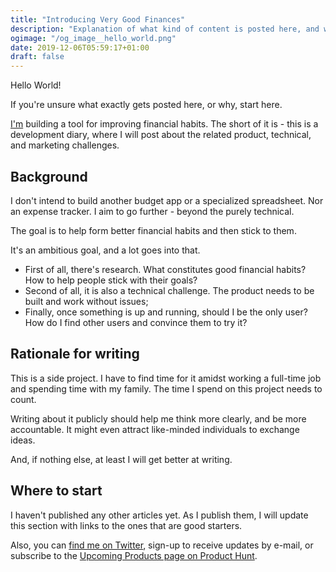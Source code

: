 ```yaml
---
title: "Introducing Very Good Finances"
description: "Explanation of what kind of content is posted here, and why."
ogimage: "/og_image__hello_world.png"
date: 2019-12-06T05:59:17+01:00
draft: false
---
```


Hello World!

If you're unsure what exactly gets posted here, or why, start here.

<!--more-->

[I'm](https://www.twitter.com/jkirsteins) building a tool for improving financial habits. The short of it is - this is a development diary, where I will post about the related product, technical, and marketing challenges.

## Background

I don't intend to build another budget app or a specialized spreadsheet. Nor an expense tracker. I aim to go further - beyond the purely technical.

The goal is to help form better financial habits and then stick to them.

It's an ambitious goal, and a lot goes into that.

- First of all, there's research. What constitutes good financial habits? How to help people stick with their goals?
- Second of all, it is also a technical challenge. The product needs to be built and work without issues;
- Finally, once something is up and running, should I be the only user? How do I find other users and convince them to try it?

## Rationale for writing

This is a side project. I have to find time for it amidst working a full-time job and spending time with my family. The time I spend on this project needs to count.

Writing about it publicly should help me think more clearly, and be more accountable. It might even attract like-minded individuals to exchange ideas.

And, if nothing else, at least I will get better at writing.

## Where to start

I haven't published any other articles yet. As I publish them, I will update this section with links to the ones that are good starters.

Also, you can [find me on Twitter](https://www.twitter.com/jkirsteins), sign-up to receive updates by e-mail, or subscribe to the [Upcoming Products page on Product Hunt](https://www.producthunt.com/upcoming/very-good-finances).
